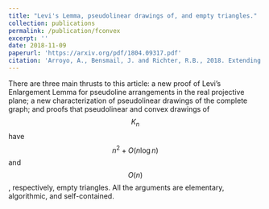 ```yaml
---
title: "Levi's Lemma, pseudolinear drawings of, and empty triangles."
collection: publications
permalink: /publication/fconvex
excerpt: ''
date: 2018-11-09
paperurl: 'https://arxiv.org/pdf/1804.09317.pdf'
citation: 'Arroyo, A., Bensmail, J. and Richter, R.B., 2018. Extending Drawings of Graphs to Arrangements of Pseudolines. arXiv preprint arXiv:1804.09317.'
---
```




There are three main thrusts to this article: a new proof of Levi’s Enlargement
Lemma for pseudoline arrangements in the real projective plane; a new characterization of pseudolinear drawings of the complete graph; and proofs that pseudolinear
and convex drawings of $$K_n$$ have $$n^2+O(n\log n)$$ and $$O(n)$$, respectively, empty
triangles. All the arguments are elementary, algorithmic, and self-contained.
